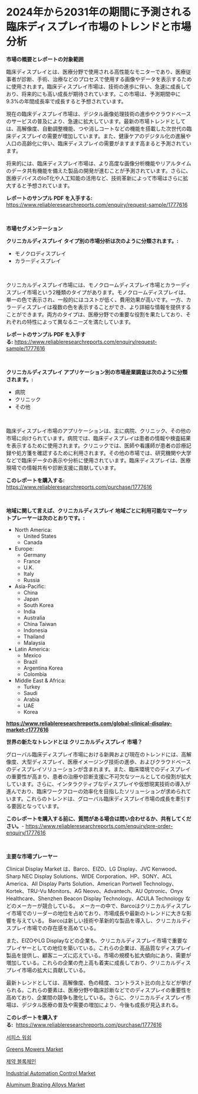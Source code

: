 <p><h1>2024年から2031年の期間に予測される臨床ディスプレイ市場のトレンドと市場分析</h1></p><p><strong>市場の概要とレポートの対象範囲</strong></p>
<p><p>臨床ディスプレイとは、医療分野で使用される高性能なモニターであり、医療従事者が診断、手術、治療などのプロセスで使用する画像やデータを表示するために使用されます。臨床ディスプレイ市場は、技術の進歩に伴い、急速に成長しており、将来的にも高い成長が期待されています。この市場は、予測期間中に9.3%の年間成長率で成長すると予想されています。</p><p>現在の臨床ディスプレイ市場は、デジタル画像処理技術の進歩やクラウドベースのサービスの普及により、急速に拡大しています。最新の市場トレンドとしては、高解像度、自動調整機能、つや消しコートなどの機能を搭載した次世代の臨床ディスプレイの需要が増加しています。また、健康ケアのデジタル化の進展や人口の高齢化に伴い、臨床ディスプレイの需要がますます高まると予測されています。</p><p>将来的には、臨床ディスプレイ市場は、より高度な画像分析機能やリアルタイムのデータ共有機能を備えた製品の開発が進むことが予測されています。さらに、医療デバイスのIoT化や人工知能の活用など、技術革新によって市場はさらに拡大すると予想されています。</p></p>
<p><strong>レポートのサンプル PDF を入手する:</strong> <a href="https://www.reliableresearchreports.com/enquiry/request-sample/1777616">https://www.reliableresearchreports.com/enquiry/request-sample/1777616</a></p>
<p>&nbsp;</p>
<p><strong>市場セグメンテーション</strong></p>
<p><strong>クリニカルディスプレイ タイプ別の市場分析は次のように分類されます。:</strong></p>
<p><ul><li>モノクロディスプレイ</li><li>カラーディスプレイ</li></ul></p>
<p>&nbsp;</p>
<p><p>クリニカルディスプレイ市場には、モノクロームディスプレイ市場とカラーディスプレイ市場という2種類のタイプがあります。モノクロームディスプレイは、単一の色で表示され、一般的にはコストが低く、費用効果が高いです。一方、カラーディスプレイは複数の色を表示することができ、より詳細な情報を提供することができます。両方のタイプは、医療分野での重要な役割を果たしており、それぞれの特性によって異なるニーズを満たしています。</p></p>
<p><strong>レポートのサンプル PDF を入手する:</strong>&nbsp;<a href="https://www.reliableresearchreports.com/enquiry/request-sample/1777616">https://www.reliableresearchreports.com/enquiry/request-sample/1777616</a></p>
<p>&nbsp;</p>
<p><strong> クリニカルディスプレイ アプリケーション別の市場産業調査は次のように分類されます。:</strong></p>
<p><ul><li>病院</li><li>クリニック</li><li>その他</li></ul></p>
<p>&nbsp;</p>
<p><p>臨床ディスプレイ市場のアプリケーションは、主に病院、クリニック、その他の市場に向けられています。病院では、臨床ディスプレイは患者の情報や検査結果を表示するために使用されます。クリニックでは、医師や看護師が患者の診療記録や処方箋を確認するために利用されます。その他の市場では、研究機関や大学などで臨床データの表示や分析に使用されています。臨床ディスプレイは、医療現場での情報共有や診断支援に貢献しています。</p></p>
<p><strong>このレポートを購入する:</strong>&nbsp; <a href="https://www.reliableresearchreports.com/purchase/1777616">https://www.reliableresearchreports.com/purchase/1777616</a></p>
<p>&nbsp;</p>
<p><strong>地域に関して言えば、クリニカルディスプレイ 地域ごとに利用可能なマーケットプレーヤーは次のとおりです。:</strong></p>
<p><ul>
    <li>
        North America:
        <ul>
            <li>United States</li>
            <li>Canada</li>
        </ul>
    </li>
    <li>
        Europe:
        <ul>
            <li>Germany</li>
            <li>France</li>
            <li>U.K.</li>
            <li>Italy</li>
            <li>Russia</li>
        </ul>
    </li>
    <li>
        Asia-Pacific:
        <ul>
            <li>China</li>
            <li>Japan</li>
            <li>South Korea</li>
            <li>India</li>
            <li>Australia</li>
            <li>China Taiwan</li>
            <li>Indonesia</li>
            <li>Thailand</li>
            <li>Malaysia</li>
        </ul>
    </li>
    <li>
        Latin America:
        <ul>
            <li>Mexico</li>
            <li>Brazil</li>
            <li>Argentina Korea</li>
            <li>Colombia</li>
        </ul>
    </li>
    <li>
        Middle East & Africa:
        <ul>
            <li>Turkey</li>
            <li>Saudi</li>
            <li>Arabia</li>
            <li>UAE</li>
            <li>Korea</li>
        </ul>
    </li>
    </ul></p>
<p><strong><a href="https://www.reliableresearchreports.com/global-clinical-display-market-r1777616">https://www.reliableresearchreports.com/global-clinical-display-market-r1777616</a></strong>&nbsp;</p>
<p><strong>世界の新たなトレンドとは クリニカルディスプレイ 市場？</strong></p>
<p><p>グローバル臨床ディスプレイ市場における新興および現在のトレンドには、高解像度、大型ディスプレイ、医療イメージング技術の進歩、およびクラウドベースのディスプレイソリューションが含まれます。また、臨床環境でのディスプレイの重要性が高まり、患者の治療や診断支援に不可欠なツールとしての役割が拡大しています。さらに、インタラクティブなディスプレイや仮想現実技術の導入が進んでおり、臨床ワークフローの効率化を目指したソリューションが求められています。これらのトレンドは、グローバル臨床ディスプレイ市場の成長を牽引する要因となっています。</p></p>
<p><strong>このレポートを購入する前に、質問がある場合は問い合わせるか、共有してください。</strong>- <a href="https://www.reliableresearchreports.com/enquiry/pre-order-enquiry/1777616">https://www.reliableresearchreports.com/enquiry/pre-order-enquiry/1777616</a></p>
<p>&nbsp;</p>
<p><strong>主要な市場プレーヤー</strong></p>
<p><p>Clinical Display Market は、Barco、EIZO、LG Display、JVC Kenwood、Sharp NEC Display Solutions、WIDE Corporation、HP、SONY、ACL America、All Display Parts Solution、American Portwell Technology、Kortek、TRU-Vu Monitors、AG Neovo、Advantech、AU Optronic、Onyx Healthcare、Shenzhen Beacon Display Technology、ACULA Technology などのメーカーが競合している。 メーカーの中で、Barcoはクリニカルディスプレイ市場でのリーダーの地位を占めており、市場成長や最新のトレンドに大きな影響を与えている。 Barcoは新しい技術や革新的な製品を導入し、クリニカルディスプレイ市場での存在感を高めている。</p><p>また、EIZOやLG Displayなどの企業も、クリニカルディスプレイ市場で重要なプレイヤーとしての地位を築いている。これらの企業は、高品質なディスプレイ製品を提供し、顧客ニーズに応えている。市場の規模も拡大傾向にあり、需要が増加している。これらの企業の売上高も着実に成長しており、クリニカルディスプレイ市場の拡大に貢献している。</p><p>最新トレンドとしては、高解像度、色の精度、コントラスト比の向上などが挙げられる。これらの要素は、医療分野や臨床診断などでのディスプレイの重要性を高めており、企業間の競争も激化している。さらに、クリニカルディスプレイ市場は、デジタル医療の普及や需要の増加により、今後も成長が見込まれる。</p></p>
<p><strong>このレポートを購入する:</strong>&nbsp;&nbsp;<a href="https://www.reliableresearchreports.com/purchase/1777616">https://www.reliableresearchreports.com/purchase/1777616</a></p>
<p><p><a href="https://github.com/vsoq0zknh59/Market-Research-Report-List-1/blob/main/684881423791.md">서피스 워쉽</a></p><p><a href="https://view.publitas.com/reportprime-1/greens-mowers-market-trends-forecast-and-competitive-analysis-to-2031/">Greens Mowers Market</a></p><p><a href="https://github.com/Tristiarton768456/Market-Research-Report-List-1/blob/main/180036223792.md">제약 블록체인</a></p><p><a href="https://github.com/prosalinda88/Market-Research-Report-List-4/blob/main/industrial-automation-control-market.md">Industrial Automation Control Market</a></p><p><a href="https://issuu.com/reportprime-2/docs/aluminum-brazing-alloys-market-size-2030.pptx">Aluminum Brazing Alloys Market</a></p></p>